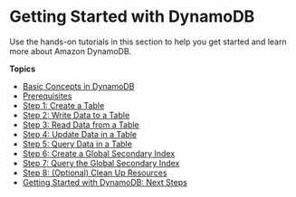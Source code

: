 # Getting Started with DynamoDB<a name="GettingStartedDynamoDB"></a>

Use the hands\-on tutorials in this section to help you get started and learn more about Amazon DynamoDB\. 

**Topics**
+ [Basic Concepts in DynamoDB](GettingStarted.CoreComponents.md)
+ [Prerequisites](GettingStarted.SettingUp.DynamoWebService.md)
+ [Step 1: Create a Table](getting-started-step-1.md)
+ [Step 2: Write Data to a Table](getting-started-step-2.md)
+ [Step 3: Read Data from a Table](getting-started-step-3.md)
+ [Step 4: Update Data in a Table](getting-started-step-4.md)
+ [Step 5: Query Data in a Table](getting-started-step-5.md)
+ [Step 6: Create a Global Secondary Index](getting-started-step-6.md)
+ [Step 7: Query the Global Secondary Index](getting-started-step-7.md)
+ [Step 8: \(Optional\) Clean Up Resources](getting-started-step-8.md)
+ [Getting Started with DynamoDB: Next Steps](getting-started-NextSteps.md)